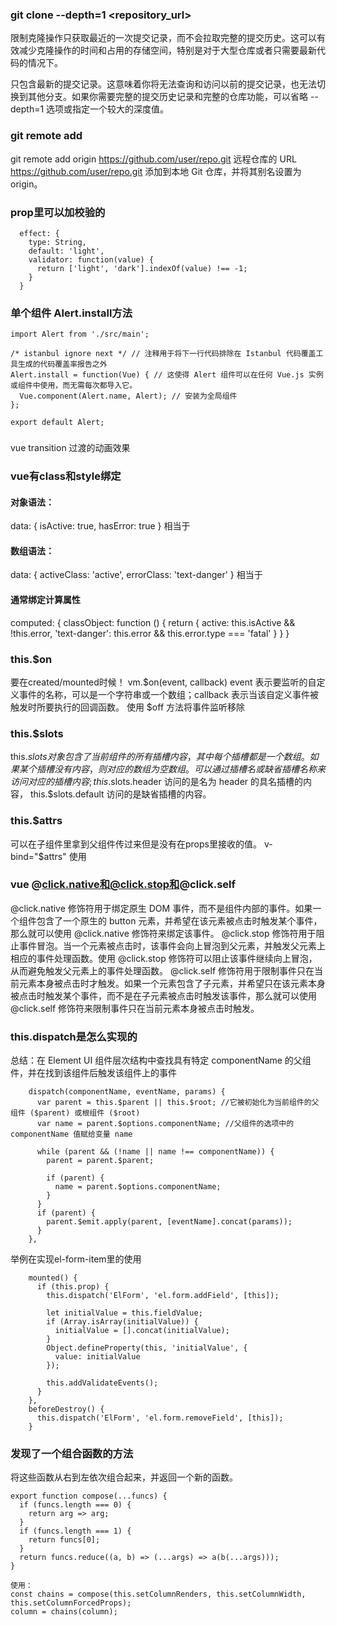 ### git clone --depth=1 <repository_url>
限制克隆操作只获取最近的一次提交记录，而不会拉取完整的提交历史。这可以有效减少克隆操作的时间和占用的存储空间，特别是对于大型仓库或者只需要最新代码的情况下。

只包含最新的提交记录。这意味着你将无法查询和访问以前的提交记录，也无法切换到其他分支。如果你需要完整的提交历史记录和完整的仓库功能，可以省略 --depth=1 选项或指定一个较大的深度值。

### git remote add
git remote add origin https://github.com/user/repo.git 远程仓库的 URL https://github.com/user/repo.git 添加到本地 Git 仓库，并将其别名设置为 origin。

### prop里可以加校验的
      effect: {
        type: String,
        default: 'light',
        validator: function(value) {
          return ['light', 'dark'].indexOf(value) !== -1;
        }
      }

### 单个组件 Alert.install方法
```
import Alert from './src/main';

/* istanbul ignore next */ // 注释用于将下一行代码排除在 Istanbul 代码覆盖工具生成的代码覆盖率报告之外
Alert.install = function(Vue) { // 这使得 Alert 组件可以在任何 Vue.js 实例或组件中使用，而无需每次都导入它。
  Vue.component(Alert.name, Alert); // 安装为全局组件
};

export default Alert;
```
### <transition name="el-alert-fade">
vue transition
过渡的动画效果

### vue有class和style绑定
#### 对象语法：
<div
  class="static"
  v-bind:class="{ active: isActive, 'text-danger': hasError }"
></div>
data: {
  isActive: true,
  hasError: true
}
相当于 <div class="static active text-danger"></div>

#### 数组语法：
<div v-bind:class="[activeClass, errorClass]"></div>
data: {
  activeClass: 'active',
  errorClass: 'text-danger'
}
相当于 <div class="active text-danger"></div>

#### 通常绑定计算属性
<div v-bind:class="classObject"></div>
computed: {
  classObject: function () {
    return {
      active: this.isActive && !this.error,
      'text-danger': this.error && this.error.type === 'fatal'
    }
  }
}

### this.$on
要在created/mounted时候！
vm.$on(event, callback) event 表示要监听的自定义事件的名称，可以是一个字符串或一个数组；callback 表示当该自定义事件被触发时所要执行的回调函数。
使用 $off 方法将事件监听移除

### this.$slots
this.$slots 对象包含了当前组件的所有插槽内容，其中每个插槽都是一个数组。如果某个插槽没有内容，则对应的数组为空数组。可以通过插槽名或缺省插槽名称来访问对应的插槽内容;
this.$slots.header 访问的是名为 header 的具名插槽的内容，
this.$slots.default 访问的是缺省插槽的内容。

### this.$attrs
可以在子组件里拿到父组件传过来但是没有在props里接收的值。
v-bind="$attrs" 使用

### vue @click.native和@click.stop和@click.self
@click.native 修饰符用于绑定原生 DOM 事件，而不是组件内部的事件。如果一个组件包含了一个原生的 button 元素，并希望在该元素被点击时触发某个事件，那么就可以使用 @click.native 修饰符来绑定该事件。
@click.stop 修饰符用于阻止事件冒泡。当一个元素被点击时，该事件会向上冒泡到父元素，并触发父元素上相应的事件处理函数。使用 @click.stop 修饰符可以阻止该事件继续向上冒泡，从而避免触发父元素上的事件处理函数。
@click.self 修饰符用于限制事件只在当前元素本身被点击时才触发。如果一个元素包含了子元素，并希望只在该元素本身被点击时触发某个事件，而不是在子元素被点击时触发该事件，那么就可以使用 @click.self 修饰符来限制事件只在当前元素本身被点击时触发。

### this.dispatch是怎么实现的
总结：在 Element UI 组件层次结构中查找具有特定 componentName 的父组件，并在找到该组件后触发该组件上的事件
```
    dispatch(componentName, eventName, params) {
      var parent = this.$parent || this.$root; //它被初始化为当前组件的父组件 ($parent) 或根组件 ($root)
      var name = parent.$options.componentName; //父组件的选项中的 componentName 值赋给变量 name

      while (parent && (!name || name !== componentName)) {
        parent = parent.$parent;

        if (parent) {
          name = parent.$options.componentName;
        }
      }
      if (parent) {
        parent.$emit.apply(parent, [eventName].concat(params));
      }
    },
```
举例在实现el-form-item里的使用
```
    mounted() {
      if (this.prop) {
        this.dispatch('ElForm', 'el.form.addField', [this]);

        let initialValue = this.fieldValue;
        if (Array.isArray(initialValue)) {
          initialValue = [].concat(initialValue);
        }
        Object.defineProperty(this, 'initialValue', {
          value: initialValue
        });

        this.addValidateEvents();
      }
    },
    beforeDestroy() {
      this.dispatch('ElForm', 'el.form.removeField', [this]);
    }
```

### 发现了一个组合函数的方法
将这些函数从右到左依次组合起来，并返回一个新的函数。
```
export function compose(...funcs) {
  if (funcs.length === 0) {
    return arg => arg;
  }
  if (funcs.length === 1) {
    return funcs[0];
  }
  return funcs.reduce((a, b) => (...args) => a(b(...args)));
}
```
```
使用：
const chains = compose(this.setColumnRenders, this.setColumnWidth, this.setColumnForcedProps);
column = chains(column);
```